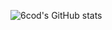 ![6cod's GitHub stats](https://github-readme-stats.vercel.app/api?username=6cod&show_icons=true&theme=codeSTACKr)
